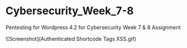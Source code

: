 # Cybersecurity_Week_7-8
Pentesting for Wordpress 4.2 for Cybersecurity Week 7 &amp; 8 Assignment


![Screenshot](Authenticated Shortcode Tags XSS.gif)
